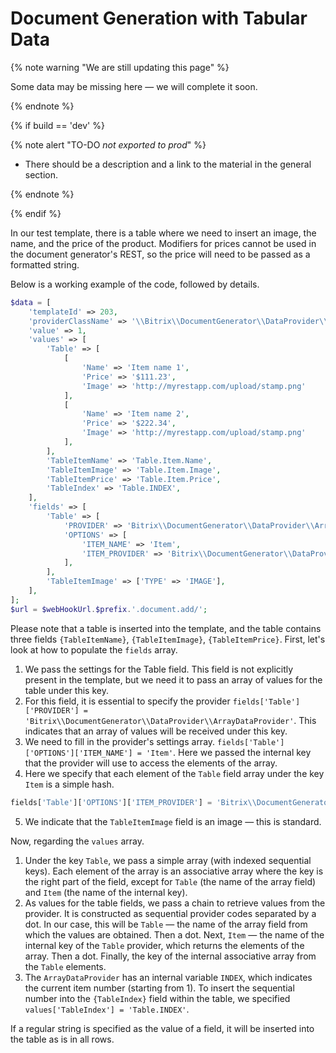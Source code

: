 # Document Generation with Tabular Data

{% note warning "We are still updating this page" %}

Some data may be missing here — we will complete it soon.

{% endnote %}

{% if build == 'dev' %}

{% note alert "TO-DO _not exported to prod_" %}

- There should be a description and a link to the material in the general section.

{% endnote %}

{% endif %}

In our test template, there is a table where we need to insert an image, the name, and the price of the product. Modifiers for prices cannot be used in the document generator's REST, so the price will need to be passed as a formatted string.

Below is a working example of the code, followed by details.

```php
$data = [
	'templateId' => 203,
	'providerClassName' => '\\Bitrix\\DocumentGenerator\\DataProvider\\Rest',
	'value' => 1,
	'values' => [
		'Table' => [
			[
				'Name' => 'Item name 1',
				'Price' => '$111.23',
				'Image' => 'http://myrestapp.com/upload/stamp.png'
			],
			[
				'Name' => 'Item name 2',
				'Price' => '$222.34',
				'Image' => 'http://myrestapp.com/upload/stamp.png'
			],
		],
		'TableItemName' => 'Table.Item.Name',
		'TableItemImage' => 'Table.Item.Image',
		'TableItemPrice' => 'Table.Item.Price',
		'TableIndex' => 'Table.INDEX',
	],
	'fields' => [
		'Table' => [
			'PROVIDER' => 'Bitrix\\DocumentGenerator\\DataProvider\\ArrayDataProvider',
			'OPTIONS' => [
				'ITEM_NAME' => 'Item',
				'ITEM_PROVIDER' => 'Bitrix\\DocumentGenerator\\DataProvider\\HashDataProvider',
			],
		],
		'TableItemImage' => ['TYPE' => 'IMAGE'],
	],
];
$url = $webHookUrl.$prefix.'.document.add/';
```

Please note that a table is inserted into the template, and the table contains three fields `{TableItemName}`, `{TableItemImage}`, `{TableItemPrice}`. First, let's look at how to populate the `fields` array.

1. We pass the settings for the Table field. This field is not explicitly present in the template, but we need it to pass an array of values for the table under this key.
2. For this field, it is essential to specify the provider `fields['Table']['PROVIDER'] = 'Bitrix\\DocumentGenerator\\DataProvider\\ArrayDataProvider'`. This indicates that an array of values will be received under this key.
3. We need to fill in the provider's settings array. `fields['Table']['OPTIONS']['ITEM_NAME'] = 'Item'`. Here we passed the internal key that the provider will use to access the elements of the array.
4. Here we specify that each element of the `Table` field array under the key `Item` is a simple hash.
```php
fields['Table']['OPTIONS']['ITEM_PROVIDER'] = 'Bitrix\\DocumentGenerator\\DataProvider\\HashDataProvider'
```
5. We indicate that the `TableItemImage` field is an image — this is standard.

Now, regarding the `values` array.

1. Under the key `Table`, we pass a simple array (with indexed sequential keys). Each element of the array is an associative array where the key is the right part of the field, except for `Table` (the name of the array field) and `Item` (the name of the internal key).
2. As values for the table fields, we pass a chain to retrieve values from the provider. It is constructed as sequential provider codes separated by a dot. In our case, this will be `Table` — the name of the array field from which the values are obtained. Then a dot. Next, `Item` — the name of the internal key of the `Table` provider, which returns the elements of the array. Then a dot. Finally, the key of the internal associative array from the `Table` elements.
3. The `ArrayDataProvider` has an internal variable `INDEX`, which indicates the current item number (starting from 1). To insert the sequential number into the `{TableIndex}` field within the table, we specified `values['TableIndex'] = 'Table.INDEX'`.

If a regular string is specified as the value of a field, it will be inserted into the table as is in all rows.